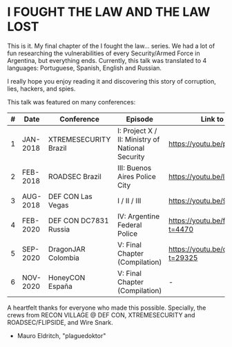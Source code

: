 # I FOUGHT THE LAW AND THE LAW LOST

This is it. My final chapter of the I fought the law... series.
We had a lot of fun researching the vulnerabilities of every Security/Armed Force in Argentina, but everything ends. 
Currently, this talk was translated to 4 languages:
Portuguese, Spanish, English and Russian.

I really hope you enjoy reading it and discovering this story of corruption, lies, hackers, and spies.

This talk was featured on many conferences:

|#| Date | Conference | Episode | Link to Video | Link to Slides |
|---|---|---|---|---|---|
|1| JAN-2018 | XTREMESECURITY Brazil | I: Project X / II: Ministry of National Security| https://youtu.be/pHYb2NRDojw | https://drive.google.com/open?id=1WEZV7sB07QmjHluSlX4lYbdipel4uJ34pMwpxQ6CvA0 |
|2| FEB-2018 | ROADSEC Brazil | III: Buenos Aires Police City | https://youtu.be/larl83PcPKk | https://drive.google.com/open?id=1vTlBefmem4ctRDjCSpYmiP_Fk28qilUA9EQ18jz-RQ0 |
|3| AUG-2018 | DEF CON Las Vegas | I / II / III | https://youtu.be/9k8qmH1lVrg |https://docs.google.com/presentation/d/1m84qNUtl1aQjWEdS8ImYcDWqQFCiJ6IHs4Kjb5-F1nY/edit?usp=sharing |
|4| FEB-2020 | DEF CON DC7831 Russia | IV: Argentine Federal Police | https://youtu.be/fUORWhNCEvY?t=4470 | https://docs.google.com/presentation/d/16j15J9hVqGGGLPsPHOhnxrjEKqOt9rkidFo_ivtS_-c/edit?usp=sharing |
|5| SEP-2020 | DragonJAR Colombia | V: Final Chapter (Compilation) | https://youtu.be/cLfiaOvgBug?t=29325 | https://docs.google.com/presentation/d/1IltIgH177p6fDUDYoeH4W5gR5-FRErrQtodio703zD4/edit?usp=sharing |
|6| NOV-2020 | HoneyCON España | V: Final Chapter (Compilation) | - | https://docs.google.com/presentation/d/1W2l3HudK6bSeThFWw19BT4L0CClSd3O7eUkFJ_WY-Tw/edit#slide=id.p3 |

A heartfelt thanks for everyone who made this possible.
Specially, the crews from RECON VILLAGE @ DEF CON, XTREMESECURITY and ROADSEC/FLIPSIDE, and Wire Snark.

- Mauro Eldritch, "plaguedoktor"
